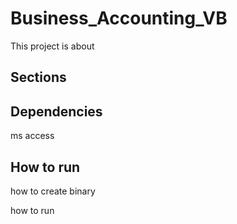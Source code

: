 # Business_Accounting_VB

This project is about 

## Sections


## Dependencies

ms access


## How to run

how to create binary

how to run